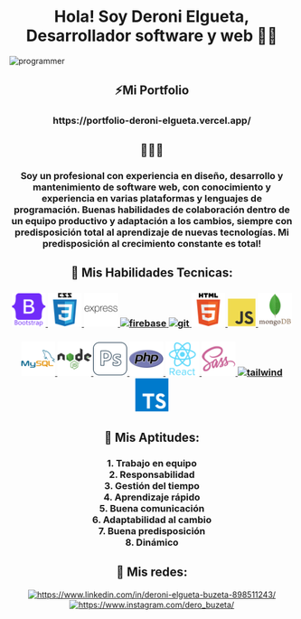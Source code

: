 <h1 align="center">Hola! Soy Deroni Elgueta, Desarrollador software y web 👋🏽</h1>
<img class="center" src="https://e0.pxfuel.com/wallpapers/149/259/desktop-wallpaper-web-design-web-developer.jpg" alt="programmer" width="800" height="300"/>
<h2 align="center">⚡Mi Portfolio</h2>
<h3 align="center">https://portfolio-deroni-elgueta.vercel.app/</h3>

<h2 align="center">👨🏽‍💻</h2>
<h3 align="center">Soy un profesional con experiencia en diseño, desarrollo y mantenimiento de software web, con conocimiento y experiencia en varias plataformas y lenguajes de programación. Buenas habilidades de colaboración dentro de un equipo productivo y adaptación a los cambios, siempre con predisposición total al aprendizaje de nuevas tecnologías. Mi predisposición al crecimiento constante es total!</h3>

<h2 align="center">🔨 Mis Habilidades Tecnicas:</h2>
<h3 align="center"> 
  <a href="https://getbootstrap.com" > <img src="https://raw.githubusercontent.com/devicons/devicon/master/icons/bootstrap/bootstrap-plain-wordmark.svg" alt="bootstrap" width="60" height="60"/> </a> 
  <a href="https://www.w3schools.com/css/" target="_blank" rel="noreferrer"> <img src="https://raw.githubusercontent.com/devicons/devicon/master/icons/css3/css3-original-wordmark.svg" alt="css3" width="60" height="60"/> </a> 
  <a href="https://expressjs.com" target="_blank" rel="noreferrer"> <img src="https://raw.githubusercontent.com/devicons/devicon/master/icons/express/express-original-wordmark.svg" alt="express" width="60" height="60"/> </a> 
  <a href="https://firebase.google.com/" target="_blank" rel="noreferrer"> <img src="https://www.vectorlogo.zone/logos/firebase/firebase-icon.svg" alt="firebase" width="60" height="60"/> </a>
  <a href="https://git-scm.com/" target="_blank" rel="noreferrer"> <img src="https://www.vectorlogo.zone/logos/git-scm/git-scm-icon.svg" alt="git" width="60" height="60"/> </a> 
  <a href="https://www.w3.org/html/" target="_blank" rel="noreferrer"> <img src="https://raw.githubusercontent.com/devicons/devicon/master/icons/html5/html5-original-wordmark.svg" alt="html5" width="60" height="60"/> </a> 
  <a href="https://developer.mozilla.org/en-US/docs/Web/JavaScript" target="_blank" rel="noreferrer"> <img src="https://raw.githubusercontent.com/devicons/devicon/master/icons/javascript/javascript-original.svg" alt="javascript" width="50" height="50"/> </a> 
  <a href="https://www.mongodb.com/" target="_blank" rel="noreferrer"> <img src="https://raw.githubusercontent.com/devicons/devicon/master/icons/mongodb/mongodb-original-wordmark.svg" alt="mongodb" width="60" height="60"/> </a> 
</h3>
<h3 align="center">  
  <a href="https://www.mysql.com/" target="_blank" rel="noreferrer"> <img src="https://raw.githubusercontent.com/devicons/devicon/master/icons/mysql/mysql-original-wordmark.svg" alt="mysql" width="60" height="60"/> </a> 
  <a href="https://nodejs.org" target="_blank" rel="noreferrer"> <img src="https://raw.githubusercontent.com/devicons/devicon/master/icons/nodejs/nodejs-original-wordmark.svg" alt="nodejs" width="60" height="60"/> </a> 
  <a href="https://www.photoshop.com/en" target="_blank" rel="noreferrer"> <img src="https://raw.githubusercontent.com/devicons/devicon/master/icons/photoshop/photoshop-line.svg" alt="photoshop" width="60" height="60"/> </a> 
  <a href="https://www.php.net" target="_blank" rel="noreferrer"> <img src="https://raw.githubusercontent.com/devicons/devicon/master/icons/php/php-original.svg" alt="php" width="60" height="60"/> </a> 
  <a href="https://reactjs.org/" target="_blank" rel="noreferrer"> <img src="https://raw.githubusercontent.com/devicons/devicon/master/icons/react/react-original-wordmark.svg" alt="react" width="60" height="60"/> </a> 
  <a href="https://sass-lang.com" target="_blank" rel="noreferrer"> <img src="https://raw.githubusercontent.com/devicons/devicon/master/icons/sass/sass-original.svg" alt="sass" width="60" height="60"/> </a> 
  <a href="https://tailwindcss.com/" target="_blank" rel="noreferrer"> <img src="https://www.vectorlogo.zone/logos/tailwindcss/tailwindcss-icon.svg" alt="tailwind" width="60" height="60"/> </a> 
  <a href="https://www.typescriptlang.org/" target="_blank" rel="noreferrer"> <img src="https://raw.githubusercontent.com/devicons/devicon/master/icons/typescript/typescript-original.svg" alt="typescript" width="60" height="60"/> </a> 
</h3>

<h2 align="center">🌱 Mis Aptitudes:</h3>
<h3 align="center">
1. Trabajo en equipo </br>
2. Responsabilidad </br>
3. Gestión del tiempo </br>
4. Aprendizaje rápido </br>
5. Buena comunicación </br>
6. Adaptabilidad al cambio </br>
7. Buena predisposición </br>
8. Dinámico
</h3>


<h2 align="center">📱 Mis redes:</h2>
<p align="center">
<a href="https://linkedin.com/in/https://www.linkedin.com/in/deroni-elgueta-buzeta-898511243/" target="blank"><img align="center" src="https://raw.githubusercontent.com/rahuldkjain/github-profile-readme-generator/master/src/images/icons/Social/linked-in-alt.svg" alt="https://www.linkedin.com/in/deroni-elgueta-buzeta-898511243/" height="30" width="40" /></a>
<a href="https://instagram.com/https://www.instagram.com/dero_buzeta/" target="blank"><img align="center" src="https://raw.githubusercontent.com/rahuldkjain/github-profile-readme-generator/master/src/images/icons/Social/instagram.svg" alt="https://www.instagram.com/dero_buzeta/" height="30" width="40" /></a>
</p>



